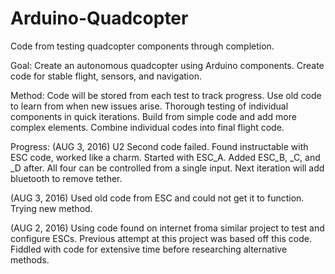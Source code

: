 # Arduino-Quadcopter
Code from testing quadcopter components through completion.

Goal: 
Create an autonomous quadcopter using Arduino components. Create code for stable flight, sensors, and navigation.

Method: 
Code will be stored from each test to track progress. Use old code to learn from when new issues arise.
Thorough testing of individual components in quick iterations. Build from simple code and add more complex elements.
Combine individual codes into final flight code.

Progress: 
(AUG 3, 2016) U2
Second code failed. Found instructable with ESC code, worked like a charm. Started with ESC_A. Added ESC_B, _C, and _D after.
All four can be controlled from a single input.
Next iteration will add bluetooth to remove tether.

(AUG 3, 2016)
Used old code from ESC and could not get it to function. Trying new method.

(AUG 2, 2016)
Using code found on internet froma similar project to test and configure ESCs. Previous attempt at this project was based off this code.
Fiddled with code for extensive time before researching alternative methods.
